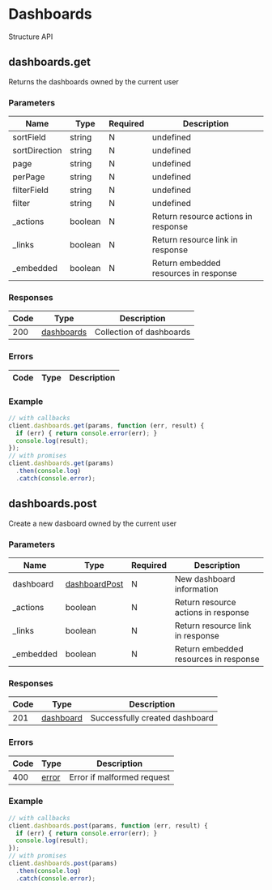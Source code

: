 # Dashboards
Structure API

## dashboards.get
Returns the dashboards owned by the current user



### Parameters
| Name | Type | Required | Description |
| ---- | ---- | -------- | ----------- |
| sortField | string | N | undefined |
| sortDirection | string | N | undefined |
| page | string | N | undefined |
| perPage | string | N | undefined |
| filterField | string | N | undefined |
| filter | string | N | undefined |
| _actions | boolean | N | Return resource actions in response |
| _links | boolean | N | Return resource link in response |
| _embedded | boolean | N | Return embedded resources in response |

### Responses
| Code | Type | Description |
| ---- | ---- | ----------- |
| 200 | [dashboards](_schemas.md#dashboards) | Collection of dashboards |

### Errors
| Code | Type | Description |
| ---- | ---- | ----------- |

### Example
```javascript
// with callbacks
client.dashboards.get(params, function (err, result) {
  if (err) { return console.error(err); }
  console.log(result);
});
// with promises
client.dashboards.get(params)
  .then(console.log)
  .catch(console.error);
```
## dashboards.post
Create a new dasboard owned by the current user



### Parameters
| Name | Type | Required | Description |
| ---- | ---- | -------- | ----------- |
| dashboard | [dashboardPost](_schemas.md#dashboardpost) | N | New dashboard information |
| _actions | boolean | N | Return resource actions in response |
| _links | boolean | N | Return resource link in response |
| _embedded | boolean | N | Return embedded resources in response |

### Responses
| Code | Type | Description |
| ---- | ---- | ----------- |
| 201 | [dashboard](_schemas.md#dashboard) | Successfully created dashboard |

### Errors
| Code | Type | Description |
| ---- | ---- | ----------- |
| 400 | [error](_schemas.md#error) | Error if malformed request |

### Example
```javascript
// with callbacks
client.dashboards.post(params, function (err, result) {
  if (err) { return console.error(err); }
  console.log(result);
});
// with promises
client.dashboards.post(params)
  .then(console.log)
  .catch(console.error);
```
